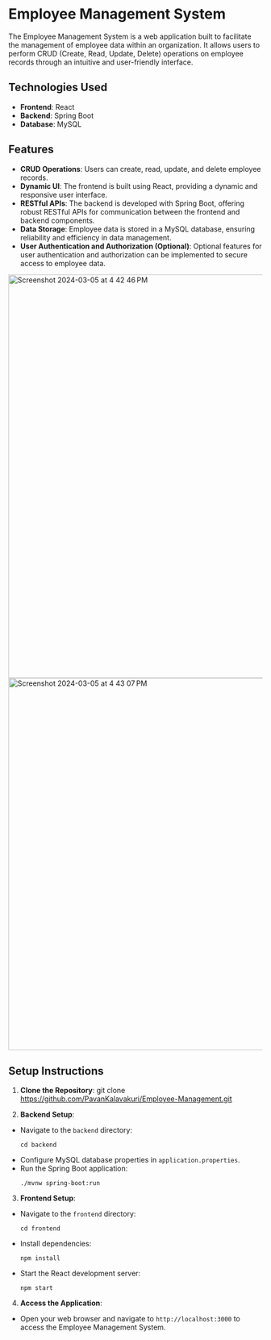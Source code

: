 # Employee Management System

The Employee Management System is a web application built to facilitate the management of employee data within an organization. It allows users to perform CRUD (Create, Read, Update, Delete) operations on employee records through an intuitive and user-friendly interface.

## Technologies Used

- **Frontend**: React
- **Backend**: Spring Boot
- **Database**: MySQL

## Features

- **CRUD Operations**: Users can create, read, update, and delete employee records.
- **Dynamic UI**: The frontend is built using React, providing a dynamic and responsive user interface.
- **RESTful APIs**: The backend is developed with Spring Boot, offering robust RESTful APIs for communication between the frontend and backend components.
- **Data Storage**: Employee data is stored in a MySQL database, ensuring reliability and efficiency in data management.
- **User Authentication and Authorization (Optional)**: Optional features for user authentication and authorization can be implemented to secure access to employee data.

<img width="800" alt="Screenshot 2024-03-05 at 4 42 46 PM" src="https://github.com/PavanKalavakuri/Employee-Management/assets/42912788/6c876e46-4204-4689-9897-38bff9354bc0">

<img width="738" alt="Screenshot 2024-03-05 at 4 43 07 PM" src="https://github.com/PavanKalavakuri/Employee-Management/assets/42912788/7be9d80c-0410-47dd-b38f-c8c9e9963143">

## Setup Instructions

1. **Clone the Repository**: 
git clone https://github.com/PavanKalavakuri/Employee-Management.git


2. **Backend Setup**:
- Navigate to the `backend` directory:
  ```
  cd backend
  ```
- Configure MySQL database properties in `application.properties`.
- Run the Spring Boot application:
  ```
  ./mvnw spring-boot:run
  ```

3. **Frontend Setup**:
- Navigate to the `frontend` directory:
  ```
  cd frontend
  ```
- Install dependencies:
  ```
  npm install
  ```
- Start the React development server:
  ```
  npm start
  ```

4. **Access the Application**:
- Open your web browser and navigate to `http://localhost:3000` to access the Employee Management System.
